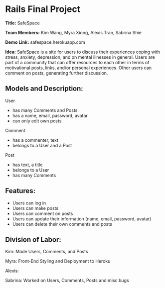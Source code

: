 Rails Final Project
=============

**Title:** SafeSpace

**Team Members:** Kim Wang, Myra Xiong, Alexis Tran, Sabrina Shie

**Demo Link:** safespace.herokuapp.com 

**Idea:** SafeSpace is a site for users to discuss their experiences coping with stress, anxiety, depression, and on mental illnesses in general. Users are part of a community that can offer resources to each other in terms of motivational posts, links, and/or personal experiences. Other users can comment on posts, generating further discussion. 

**Models and Description:**
-----------------
User
- has many Comments and Posts
- has a name, email, password, avatar
- can only edit own posts

Comment
- has a commenter, text 
- belongs to a User and a Post

Post
- has text, a title
- belongs to a User
- has many Comments

**Features:**
--------------
- Users can log in
- Users can make posts
- Users can comment on posts
- Users can update their information (name, email, password, avatar)
- Users can delete their own comments and posts

**Division of Labor:**
----------------
Kim: Made Users, Comments, and Posts

Myra: Front-End Styling and Deployment to Heroku

Alexis:

Sabrina: Worked on Users, Comments, Posts and misc bugs


